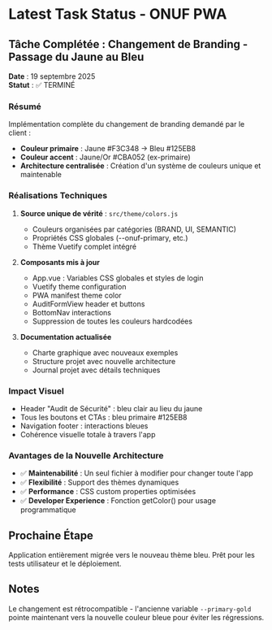 # Latest Task Status - ONUF PWA

## Tâche Complétée : Changement de Branding - Passage du Jaune au Bleu
**Date** : 19 septembre 2025  
**Statut** : ✅ TERMINÉ

### Résumé
Implémentation complète du changement de branding demandé par le client :
- **Couleur primaire** : Jaune #F3C348 → Bleu #125EB8
- **Couleur accent** : Jaune/Or #CBA052 (ex-primaire)
- **Architecture centralisée** : Création d'un système de couleurs unique et maintenable

### Réalisations Techniques
1. **Source unique de vérité** : `src/theme/colors.js`
   - Couleurs organisées par catégories (BRAND, UI, SEMANTIC)
   - Propriétés CSS globales (--onuf-primary, etc.)
   - Thème Vuetify complet intégré

2. **Composants mis à jour**
   - App.vue : Variables CSS globales et styles de login
   - Vuetify theme configuration
   - PWA manifest theme color
   - AuditFormView header et buttons
   - BottomNav interactions
   - Suppression de toutes les couleurs hardcodées

3. **Documentation actualisée**
   - Charte graphique avec nouveaux exemples
   - Structure projet avec nouvelle architecture
   - Journal projet avec détails techniques

### Impact Visuel
- Header "Audit de Sécurité" : bleu clair au lieu du jaune
- Tous les boutons et CTAs : bleu primaire #125EB8
- Navigation footer : interactions bleues
- Cohérence visuelle totale à travers l'app

### Avantages de la Nouvelle Architecture
- ✅ **Maintenabilité** : Un seul fichier à modifier pour changer toute l'app
- ✅ **Flexibilité** : Support des thèmes dynamiques
- ✅ **Performance** : CSS custom properties optimisées
- ✅ **Developer Experience** : Fonction getColor() pour usage programmatique

## Prochaine Étape
Application entièrement migrée vers le nouveau thème bleu. Prêt pour les tests utilisateur et le déploiement.

## Notes
Le changement est rétrocompatible - l'ancienne variable `--primary-gold` pointe maintenant vers la nouvelle couleur bleue pour éviter les régressions.
